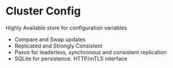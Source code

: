 # Cluster Config
Highly Available store for configuration variables
 * Compare and Swap updates
 * Replicated and Strongly Consistent
 * Paxos for leaderless, synchronous and consistent replication
 * SQLite for persistence. HTTP/mTLS interface
